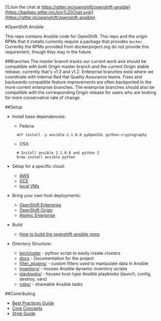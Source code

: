 [![Join the chat at https://gitter.im/openshift/openshift-ansible](https://badges.gitter.im/Join%20Chat.svg)](https://gitter.im/openshift/openshift-ansible)

#OpenShift Ansible

This repo contains Ansible code for OpenShift. This repo and the origin RPMs
that it installs currently require a package that provides `docker`. Currently
the RPMs provided from dockerproject.org do not provide this requirement, though
they may in the future.

##Branches
The master branch tracks our current work and should be compatible with both
Origin master branch and the current Origin stable release, currently that's
v1.3 and v1.2. Enterprise branches exist where we coordinate with internal Red
Hat Quality Assurance teams. Fixes and backwards compatible feature improvements
are often backported to the more current enterprise branches.  The enterprise
branches should also be compatible with the corresponding Origin release for
users who are looking for more conservative rate of change.

##Setup
- Install base dependencies:
  - Fedora:
  ```
    dnf install -y ansible-2.1.0.0 pyOpenSSL python-cryptography
  ```
   - OSX:
  ```
    # Install ansible 2.1.0.0 and python 2
    brew install ansible python
  ```
- Setup for a specific cloud:
  - [AWS](README_AWS.md)
  - [GCE](README_GCE.md)
  - [local VMs](README_libvirt.md)

- Bring your own host deployments:
  - [OpenShift Enterprise](https://docs.openshift.com/enterprise/latest/install_config/install/advanced_install.html)
  - [OpenShift Origin](https://docs.openshift.org/latest/install_config/install/advanced_install.html)
  - [Atomic Enterprise](README_AEP.md)

- Build
  - [How to build the openshift-ansible rpms](BUILD.md)

- Directory Structure:
  - [bin/cluster](bin/cluster) - python script to easily create clusters
  - [docs](docs) - Documentation for the project
  - [filter_plugins/](filter_plugins) - custom filters used to manipulate data in Ansible
  - [inventory/](inventory) - houses Ansible dynamic inventory scripts
  - [playbooks/](playbooks) - houses host-type Ansible playbooks (launch, config, destroy, vars)
  - [roles/](roles) - shareable Ansible tasks

##Contributing
- [Best Practices Guide](docs/best_practices_guide.adoc)
- [Core Concepts](docs/core_concepts_guide.adoc)
- [Style Guide](docs/style_guide.adoc)
